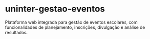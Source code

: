 # uninter-gestao-eventos
Plataforma web integrada para gestão de eventos escolares, com funcionalidades de planejamento, inscrições, divulgação e análise de resultados.
